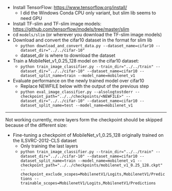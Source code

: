- Install TensorFlow: https://www.tensorflow.org/install/
    - I did the Windows Conda CPU only variant, but slim lib seems to need GPU
- Install TF-slim and TF-slim image models: https://github.com/tensorflow/models/tree/master/slim
- cd `models/slim` (or wherever you download the TF-slim image models)
- Download and convert the cifar10 dataset in the format for slim lib
    - `python download_and_convert_data.py --dataset_name=cifar10 --dataset_dir="../../cifar-10"`
    - dataset_dir is where to download the dataset
- Train a MobileNet_v1_0.25_128 model on the cifar10 dataset:
    - `python train_image_classifier.py --train_dir="../../train" --dataset_dir="../../cifar-10" --dataset_name=cifar10 --dataset_split_name=train --model_name=mobilenet_v1`
- Evaluate performance on the newly trained model over cifar10
    - Replace NEWFILE below with the output of the previous step
    - `python eval_image_classifier.py --alsologtostderr --checkpoint_path="../../checkpoints/<NEWFILE>" --dataset_dir="../../cifar-10" --dataset_name=cifar10 --dataset_split_name=test --model_name=mobilenet_v1`

----
Not working currently, more layers form the checkpoint should be skipped because of the different size:
- Fine-tuning a checkpoint of MobileNet_v1_0.25_128 originally trained on the ILSVRC-2012-CLS dataset
    - Only training the last layers
    - `python train_image_classifier.py --train_dir="../../train" --dataset_dir="../../cifar-10" --dataset_name=cifar10 --dataset_split_name=train --model_name=mobilenet_v1 --checkpoint_path="../../checkpoints/mobilenet_v1_0.25_128.ckpt" --checkpoint_exclude_scopes=MobilenetV1/Logits,MobilenetV1/Predictions --trainable_scopes=MobilenetV1/Logits,MobilenetV1/Predictions`
